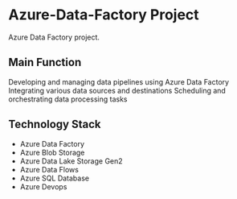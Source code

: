 # Azure-Data-Factory Project

Azure Data Factory project.

## Main Function
Developing and managing data pipelines using Azure Data Factory
Integrating various data sources and destinations
Scheduling and orchestrating data processing tasks

## Technology Stack
+ Azure Data Factory
+ Azure Blob Storage
+ Azure Data Lake Storage Gen2
+ Azure Data Flows
+ Azure SQL Database
+ Azure Devops
